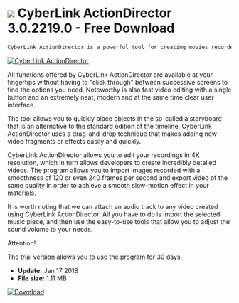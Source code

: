 # ![](https://cdn.softexe.net/static/icon/e/cyberlink-actiondirector-10700.png) CyberLink ActionDirector 3.0.2219.0 - Free Download

```sh
CyberLink ActionDirector is a powerful tool for creating movies recorded with the action camera. Thanks to it, we will prepare exciting and full of detail video materials in high image and sound quality.
```
[![CyberLink ActionDirector](https:https://tse2.mm.bing.net/th?id=OIP.jQMLibW8c1It_ZXA1HQ-WgHaGo&pid=Api)](https://softexe.net/win/multimedia/video/cyberlink-actiondirector:pRgRR.html)

All functions offered by CyberLink ActionDirector are available at your fingertips without having to "click through" between successive screens to find the options you need. Noteworthy is also fast video editing with a single button and an extremely neat, modern and at the same time clear user interface.
 
 The tool allows you to quickly place objects in the so-called a storyboard that is an alternative to the standard edition of the timeline. CyberLink ActionDirector uses a drag-and-drop technique that makes adding new video fragments or effects easily and quickly.
 
 CyberLink ActionDirector allows you to edit your recordings in 4K resolution, which in turn allows developers to create incredibly detailed videos. The program allows you to import images recorded with a smoothness of 120 or even 240 frames per second and export video of the same quality in order to achieve a smooth slow-motion effect in your materials.
 
 It is worth noting that we can attach an audio track to any video created using CyberLink ActionDirector. All you have to do is import the selected music piece, and then use the easy-to-use tools that allow you to adjust the sound volume to your needs.
 
 Attention!
 
 The trial version allows you to use the program for 30 days.


- **Update:** Jan 17 2018
- **File size:** 1.11 MB

[![Download](https://cdn.softexe.net/static/img/download.png)](https://softexe.net/win/multimedia/video/cyberlink-actiondirector:pRgRR.html)

